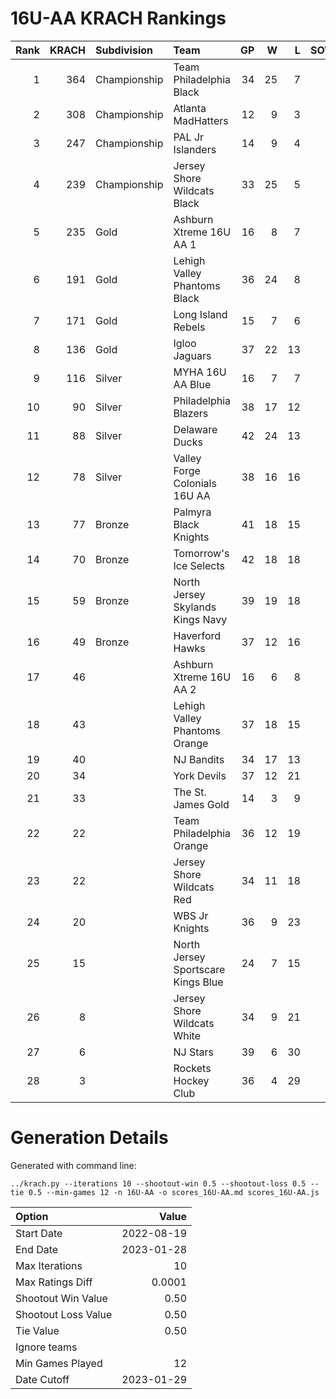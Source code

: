 # 16U-AA KRACH Rankings
Rank|KRACH|Subdivision|Team|GP|W|L|SOW|SOL|T|SoS
---:|---:|:---|:---|---:|---:|---:|---:|---:|---:|---:
1|364|Championship|Team Philadelphia Black|34|25|7|2|0|0|269
2|308|Championship|Atlanta MadHatters|12|9|3|0|0|0|156
3|247|Championship|PAL Jr Islanders|14|9|4|1|0|0|318
4|239|Championship|Jersey Shore Wildcats Black|33|25|5|0|3|0|79
5|235|Gold|Ashburn Xtreme 16U AA 1|16|8|7|0|1|0|433
6|191|Gold|Lehigh Valley Phantoms Black|36|24|8|3|1|0|139
7|171|Gold|Long Island Rebels|15|7|6|2|0|0|313
8|136|Gold|Igloo Jaguars|37|22|13|1|1|0|141
9|116|Silver|MYHA 16U AA Blue|16|7|7|2|0|0|278
10|90|Silver|Philadelphia Blazers|38|17|12|3|6|0|129
11|88|Silver|Delaware Ducks|42|24|13|2|3|0|65
12|78|Silver|Valley Forge Colonials 16U AA|38|16|16|3|3|0|110
13|77|Bronze|Palmyra Black Knights|41|18|15|4|4|0|94
14|70|Bronze|Tomorrow's Ice Selects|42|18|18|3|3|0|99
15|59|Bronze|North Jersey Skylands Kings Navy|39|19|18|2|0|0|87
16|49|Bronze|Haverford Hawks|37|12|16|3|6|0|99
17|46||Ashburn Xtreme 16U AA 2|16|6|8|2|0|0|92
18|43||Lehigh Valley Phantoms Orange|37|18|15|3|1|0|63
19|40||NJ Bandits|34|17|13|2|2|0|53
20|34||York Devils|37|12|21|2|2|0|91
21|33||The St. James Gold|14|3|9|2|0|0|114
22|22||Team Philadelphia Orange|36|12|19|3|2|0|57
23|22||Jersey Shore Wildcats Red|34|11|18|1|4|0|65
24|20||WBS Jr Knights|36|9|23|4|0|0|83
25|15||North Jersey Sportscare Kings Blue|24|7|15|2|0|0|76
26|8||Jersey Shore Wildcats White|34|9|21|0|4|0|62
27|6||NJ Stars|39|6|30|1|2|0|92
28|3||Rockets Hockey Club|36|4|29|2|1|0|38
# Generation Details

Generated with command line:
```
../krach.py --iterations 10 --shootout-win 0.5 --shootout-loss 0.5 --tie 0.5 --min-games 12 -n 16U-AA -o scores_16U-AA.md scores_16U-AA.js
```

| Option | Value |
| :----- | ----: |
| Start Date | 2022-08-19 |
| End Date | 2023-01-28 |
| Max Iterations | 10 |
| Max Ratings Diff | 0.0001 |
| Shootout Win Value | 0.50 |
| Shootout Loss Value | 0.50 |
| Tie Value | 0.50 |
| Ignore teams |  |
| Min Games Played | 12 |
| Date Cutoff | 2023-01-29 |

